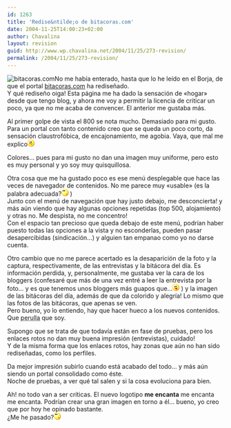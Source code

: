 ```yaml
---
id: 1263
title: 'Redise&ntilde;o de bitacoras.com'
date: 2004-11-25T14:00:23+02:00
author: Chavalina
layout: revision
guid: http://www.wp.chavalina.net/2004/11/25/273-revision/
permalink: /2004/11/25/273-revision/
---
```

<img class="imgizqda" src="http://www.chavalina.net/imagenes/fotos/logos/bpcom.png" alt="bitacoras.com" />No me había enterado, hasta que lo he leído en el Borja, de que el portal <a href="http://www.bitacoras.com" target="_blank">bitacoras.com</a> ha redise&ntilde;ado.  
Y qué redise&ntilde;o oiga! Esta página me ha dado la sensación de «hogar» desde que tengo blog, y ahora me voy a permitir la licencia de criticar un poco, ya que no me acaba de convencer. El anterior me gustaba más.

Al primer golpe de vista el 800 se nota mucho. Demasiado para mi gusto. Para un portal con tanto contenido creo que se queda un poco corto, da sensación claustrofóbica, de encajonamiento, me agobia. Vaya, que mal me explico![emo](/imagenes/emoticonos/confuso.gif) 

Colores… pues para mi gusto no dan una imagen muy uniforme, pero esto es muy personal y yo soy muy quisquillosa.

Otra cosa que me ha gustado poco es ese menú desplegable que hace las veces de navegador de contenidos. No me parece muy «usable» (es la palabra adecuada?![emo](/imagenes/emoticonos/pensativo.gif) )  
Junto con el menú de navegación que hay justo debajo, me desconcierta! y más aún viendo que hay algunas opciones repetidas (top 500, alojamiento) y otras no. Me despista, no me concentro!  
Con el espacio tan precioso que queda debajo de este menú, podrían haber puesto todas las opciones a la vista y no esconderlas, pueden pasar desapercibidas (sindicación…) y alguien tan empanao como yo no darse cuenta.

Otro cambio que no me parece acertado es la desaparición de la foto y la captura, respectivamente, de las entrevistas y la bitácora del día. Es información perdida, y, personalmente, me gustaba ver la cara de los bloggers (confesaré que más de una vez entré a leer la entrevista por la foto… y es que tenemos unos bloggers más guapos que…![emo](/imagenes/emoticonos/lengua.gif) ) y la imagen de las bitácoras del día, además de que da colorido y alegría! Lo mismo que las fotos de las bitácoras, que apenas se ven.  
Pero bueno, yo lo entiendo, hay que hacer hueco a los nuevos contenidos.  
Que <acronym title="algo parecido a hortera o pueblerino, no se puede explicar">perulla</acronym> que soy.

Supongo que se trata de que todavía están en fase de pruebas, pero los enlaces rotos no dan muy buena impresión (entrevistas), cuidado!  
Y de la misma forma que los enlaces rotos, hay zonas que aún no han sido redise&ntilde;adas, como los perfiles.

Da mejor impresión subirlo cuando está acabado del todo… y más aún siendo un portal consolidado como éste.  
Noche de pruebas, a ver qué tal salen y si la cosa evoluciona para bien.

Ah! no todo van a ser críticas. El nuevo logotipo **me encanta** me encanta me encanta. Podrían crear una gran imagen en torno a él… bueno, yo creo que por hoy he opinado bastante.  
¿Me he pasado?![emo](/imagenes/emoticonos/pensativo.gif)